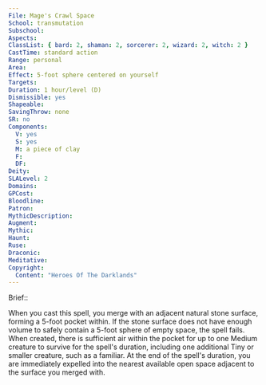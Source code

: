 ```yaml
---
File: Mage's Crawl Space
School: transmutation
Subschool: 
Aspects: 
ClassList: { bard: 2, shaman: 2, sorcerer: 2, wizard: 2, witch: 2 }
CastTime: standard action
Range: personal
Area: 
Effect: 5-foot sphere centered on yourself
Targets: 
Duration: 1 hour/level (D)
Dismissible: yes
Shapeable: 
SavingThrow: none
SR: no
Components:
  V: yes
  S: yes
  M: a piece of clay
  F: 
  DF: 
Deity: 
SLALevel: 2
Domains: 
GPCost: 
Bloodline: 
Patron: 
MythicDescription: 
Augment: 
Mythic: 
Haunt: 
Ruse: 
Draconic: 
Meditative: 
Copyright:
  Content: "Heroes Of The Darklands"
---
```

Brief:: 

When you cast this spell, you merge with an adjacent natural stone surface, forming a 5-foot pocket within. If the stone surface does not have enough volume to safely contain a 5-foot sphere of empty space, the spell fails. When created, there is sufficient air within the pocket for up to one Medium creature to survive for the spell's duration, including one additional Tiny or smaller creature, such as a familiar. At the end of the spell's duration, you are immediately expelled into the nearest available open space adjacent to the surface you merged with.
